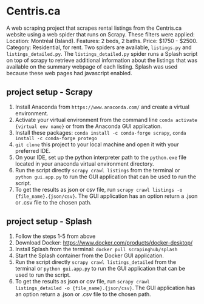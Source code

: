# Centris.ca
A web scraping project that scrapes rental listings from the Centris.ca website using a web spider that runs on Scrapy. 
These filters were applied: Location: Montréal (Island). Features: 2 beds, 2 baths. Price: $1750 - $2500. Category: Residential, for rent.
Two spiders are available, `listings.py` and `listings_detailed.py`.
The `listings_detailed.py` spider runs a Splash script on top of scrapy to retrieve additional information about the listings that was
available on the summary webpage of each listing. Splash was used because these web pages had javascript enabled.

## project setup - Scrapy
1. Install Anaconda from `https://www.anaconda.com/` and create a virtual environment.
2. Activate your virtual environment from the command line `conda activate {virtual env name}` or from the Anaconda GUI application.
3. Install these packages: `conda install -c conda-forge scrapy`, `conda install -c conda-forge protego`
4. `git clone` this project to your local machine and open it with your preferred IDE.
5. On your IDE, set up the python interpreter path to the `python.exe` file located in your anaconda virtual environment directory.
6. Run the script directly `scrapy crawl listings` from the terminal or `python gui.app.py` to run the GUI application that can be used to run the script.
7. To get the results as json or csv file, run `scrapy crawl listings -o {file_name}.{json/csv}`.
The GUI application has an option return a .json or .csv file to the chosen path.

## project setup - Splash
1. Follow the steps 1-5 from above
2. Download Docker: https://www.docker.com/products/docker-desktop/
3. Install Splash from the terminal: `docker pull scrapinghub/splash`
4. Start the Splash container from the Docker GUI application.
5. Run the script directly `scrapy crawl listings_detailed` from the terminal or `python gui.app.py` to run the GUI application that can be used to run the script.
6. To get the results as json or csv file, run `scrapy crawl listings_detailed -o {file_name}.{json/csv}`. 
The GUI application has an option return a .json or .csv file to the chosen path.


